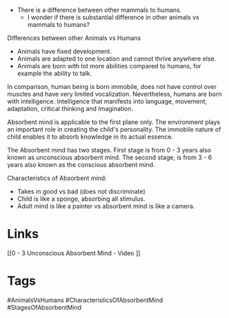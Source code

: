 - There is a difference between other mammals to humans. 
	- I wonder if there is substantial difference in other animals vs mammals to humans?

Differences between other Animals vs Humans
- Animals have fixed development.
- Animals are adapted to one location and cannot thrive anywhere else.
- Animals are born with lot more abilities compared to humans, for example the ability to talk.

In comparison, human being is born immobile, does not have control over muscles and have very limited vocalization. Nevertheless, humans are born with intelligence. Intelligence that manifests into language, movement, adaptation, critical thinking and Imagination. 

Absorbent mind is applicable to the first plane only. The environment plays an important role in creating the child's personality. The immobile nature of child enables it to absorb knowledge in its actual essence. 

The Absorbent mind has two stages. First stage is from 0 - 3 years also known as unconscious absorbent mind. The second stage, is from 3 - 6 years also known as the conscious absorbent mind. 

Characteristics of Absorbent mind:
- Takes in good vs bad (does not discriminate)
- Child is like a sponge, absorbing all stimulus.
- Adult mind is like a painter vs absorbent mind is like a camera.



# Links
[[0 - 3 Unconscious Absorbent Mind - Video ]]

# Tags
#AnimalsVsHumans
#CharacteristicsOfAbsorbentMind
#StagesOfAbsorbentMind
